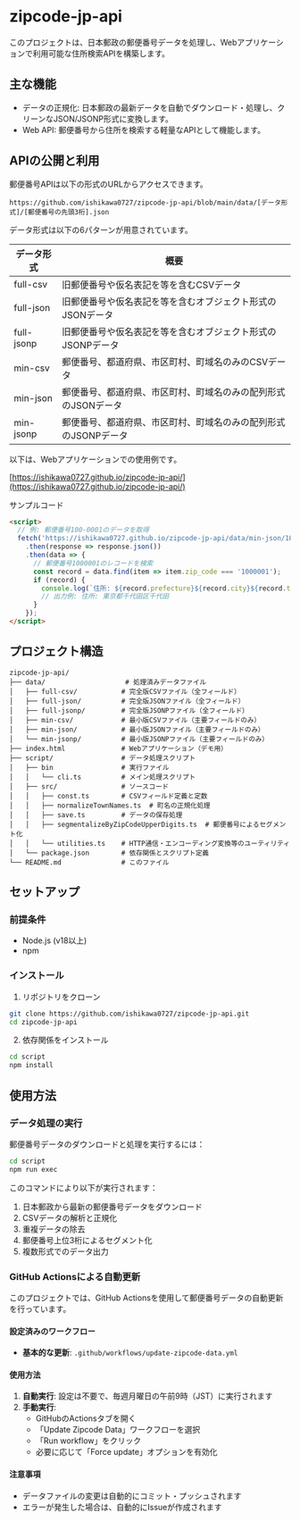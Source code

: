 # zipcode-jp-api

このプロジェクトは、日本郵政の郵便番号データを処理し、Webアプリケーションで利用可能な住所検索APIを構築します。

## 主な機能
- データの正規化: 日本郵政の最新データを自動でダウンロード・処理し、クリーンなJSON/JSONP形式に変換します。
- Web API: 郵便番号から住所を検索する軽量なAPIとして機能します。

## APIの公開と利用
郵便番号APIは以下の形式のURLからアクセスできます。

`https://github.com/ishikawa0727/zipcode-jp-api/blob/main/data/[データ形式]/[郵便番号の先頭3桁].json`

データ形式は以下の6パターンが用意されています。

| データ形式 | 概要                                                            | 
| ---------- | --------------------------------------------------------------- | 
| full-csv   | 旧郵便番号や仮名表記を等を含むCSVデータ                         | 
| full-json  | 旧郵便番号や仮名表記を等を含むオブジェクト形式のJSONデータ      | 
| full-jsonp | 旧郵便番号や仮名表記を等を含むオブジェクト形式のJSONPデータ     | 
| min-csv   | 郵便番号、都道府県、市区町村、町域名のみのCSVデータ             | 
| min-json  | 郵便番号、都道府県、市区町村、町域名のみの配列形式のJSONデータ  | 
| min-jsonp | 郵便番号、都道府県、市区町村、町域名のみの配列形式のJSONPデータ | 

以下は、Webアプリケーションでの使用例です。

[https://ishikawa0727.github.io/zipcode-jp-api/](https://ishikawa0727.github.io/zipcode-jp-api/)

サンプルコード
```html
<script>
  // 例: 郵便番号100-0001のデータを取得
  fetch('https://ishikawa0727.github.io/zipcode-jp-api/data/min-json/100.json')
    .then(response => response.json())
    .then(data => {
      // 郵便番号1000001のレコードを検索
      const record = data.find(item => item.zip_code === '1000001');
      if (record) {
        console.log(`住所: ${record.prefecture}${record.city}${record.town}`);
        // 出力例: 住所: 東京都千代田区千代田
      }
    });
</script>
```

## プロジェクト構造

```
zipcode-jp-api/
├── data/                    # 処理済みデータファイル
│   ├── full-csv/           # 完全版CSVファイル（全フィールド）
│   ├── full-json/          # 完全版JSONファイル（全フィールド）
│   ├── full-jsonp/         # 完全版JSONPファイル（全フィールド）
│   ├── min-csv/            # 最小版CSVファイル（主要フィールドのみ）
│   ├── min-json/           # 最小版JSONファイル（主要フィールドのみ）
│   └── min-jsonp/          # 最小版JSONPファイル（主要フィールドのみ）
├── index.html              # Webアプリケーション（デモ用）
├── script/                 # データ処理スクリプト
│   ├── bin                 # 実行ファイル
│   │   └── cli.ts          # メイン処理スクリプト
│   ├── src/                # ソースコード
│   │   ├── const.ts        # CSVフィールド定義と定数
│   │   ├── normalizeTownNames.ts  # 町名の正規化処理
│   │   ├── save.ts         # データの保存処理
│   │   ├── segmentalizeByZipCodeUpperDigits.ts  # 郵便番号によるセグメント化
│   │   └── utilities.ts    # HTTP通信・エンコーディング変換等のユーティリティ
│   └── package.json        # 依存関係とスクリプト定義
└── README.md               # このファイル
```

## セットアップ

### 前提条件
- Node.js (v18以上)
- npm

### インストール

1. リポジトリをクローン
```bash
git clone https://github.com/ishikawa0727/zipcode-jp-api.git
cd zipcode-jp-api
```

2. 依存関係をインストール
```bash
cd script
npm install
```

## 使用方法

### データ処理の実行

郵便番号データのダウンロードと処理を実行するには：

```bash
cd script
npm run exec
```

このコマンドにより以下が実行されます：
1. 日本郵政から最新の郵便番号データをダウンロード
2. CSVデータの解析と正規化
3. 重複データの除去
4. 郵便番号上位3桁によるセグメント化
5. 複数形式でのデータ出力

### GitHub Actionsによる自動更新

このプロジェクトでは、GitHub Actionsを使用して郵便番号データの自動更新を行っています。

#### 設定済みのワークフロー

- **基本的な更新**: `.github/workflows/update-zipcode-data.yml`

#### 使用方法

1. **自動実行**: 設定は不要で、毎週月曜日の午前9時（JST）に実行されます
2. **手動実行**: 
   - GitHubのActionsタブを開く
   - 「Update Zipcode Data」ワークフローを選択
   - 「Run workflow」をクリック
   - 必要に応じて「Force update」オプションを有効化

#### 注意事項

- データファイルの変更は自動的にコミット・プッシュされます
- エラーが発生した場合は、自動的にIssueが作成されます
